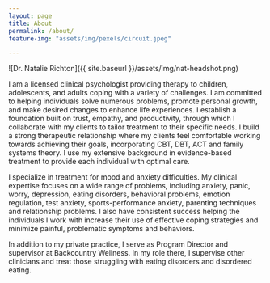 ```yaml
---
layout: page
title: About
permalink: /about/
feature-img: "assets/img/pexels/circuit.jpeg"

---
```


![Dr. Natalie Richton]({{ site.baseurl }}/assets/img/nat-headshot.png)


I am a licensed clinical psychologist providing therapy to children, adolescents, and adults coping with a variety of challenges. I am committed to helping individuals solve numerous problems, promote personal growth, and make desired changes to enhance life experiences. I establish a foundation built on trust, empathy, and productivity, through which I collaborate with my clients to tailor treatment to their specific needs. I build a strong therapeutic relationship where my clients feel comfortable working towards achieving their goals, incorporating CBT, DBT, ACT and family systems theory. I use my extensive background in evidence-based treatment to provide each individual with optimal care.

I specialize in treatment for mood and anxiety difficulties. My clinical expertise focuses on a wide range of problems, including anxiety, panic, worry, depression, eating disorders, behavioral problems, emotion regulation, test anxiety, sports-performance anxiety, parenting techniques and relationship problems. I also have consistent success helping the individuals I work with increase their use of effective coping strategies and minimize painful, problematic symptoms and behaviors.

In addition to my private practice, I serve as Program Director and supervisor at Backcountry Wellness. In my role there, I supervise other clinicians and treat those struggling with eating disorders and disordered eating.




